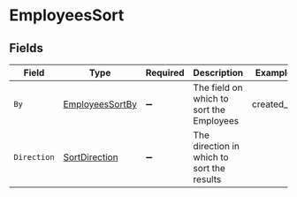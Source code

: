 # EmployeesSort


## Fields

| Field                                                         | Type                                                          | Required                                                      | Description                                                   | Example                                                       |
| ------------------------------------------------------------- | ------------------------------------------------------------- | ------------------------------------------------------------- | ------------------------------------------------------------- | ------------------------------------------------------------- |
| `By`                                                          | [EmployeesSortBy](../../Models/Components/EmployeesSortBy.md) | :heavy_minus_sign:                                            | The field on which to sort the Employees                      | created_at                                                    |
| `Direction`                                                   | [SortDirection](../../Models/Components/SortDirection.md)     | :heavy_minus_sign:                                            | The direction in which to sort the results                    |                                                               |